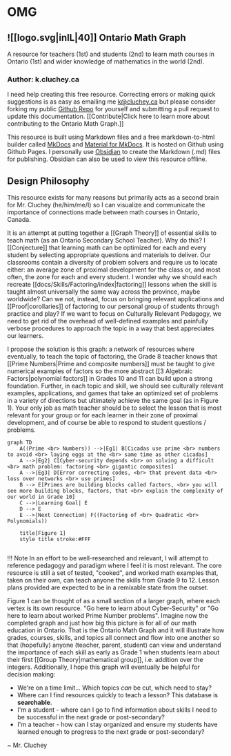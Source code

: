 # OMG

## ![[logo.svg|inlL|40]] Ontario Math Graph 

A resource for teachers (1st) and students (2nd) to learn math courses in Ontario (1st) and wider knowledge of mathematics in the world (2nd).

### Author:  k.cluchey.ca

I need help creating this free resource. Correcting errors or making quick suggestions is as easy as emailing me k@cluchey.ca but please consider forking my public [Github Repo](https://github.com/kluchey/ont-math-graph) for yourself and submitting a pull request to update this documentation. [[Contribute|Click here to learn more about contributing to the Ontario Math Graph.]]

This resource is built using Markdown files and a free markdown-to-html builder called [MkDocs](https://www.mkdocs.org/) and [Material for MkDocs](https://squidfunk.github.io/mkdocs-material/). It is hosted on Github using Github Pages. I personally use [Obsidian](https://obsidian.md) to create the Markdown (.md) files for publishing. Obsidian can also be used to view this resource offline.

## Design Philosophy

This resource exists for many reasons but primarily acts as a second brain for Mr. Cluchey (he/him/me/I) so I can visualize and communicate the importance of connections made between math courses in Ontario, Canada.

It is an attempt at putting together a [[Graph Theory]] of essential skills to teach math (as an Ontario Secondary School Teacher). Why do this? I [[Conjecture]] that learning math can be optimized for each and every student by selecting appropriate questions and materials to deliver. Our classrooms contain a diversity of problem solvers and require us to locate either:  an average zone of proximal development for the class or, and most often, the zone for each and every student. I wonder why we should each recreate [[docs/Skills/Factoring/index|factoring]] lessons when the skill is taught almost universally the same way across the province, maybe worldwide? Can we not, instead, focus on bringing relevant applications and [[Proof|corollaries]] of factoring to our personal group of students through practice and play? If we want to focus on Culturally Relevant Pedagogy, we need to get rid of the overhead of well-defined examples and painfully verbose procedures to approach the topic in a way that best appreciates our learners.

I propose the solution is this graph:  a network of resources where eventually, to teach the topic of factoring, the Grade 8 teacher knows that [[Prime Numbers|Prime and composite numbers]] must be taught to give numerical examples of factors so the more abstract [[3 Algebraic Factors|polynomial factors]] in Grades 10 and 11 can build upon a strong foundation. Further, in each topic and skill, we should see culturally relevant examples, applications, and games that take an optimized set of problems in a variety of directions but ultimately achieve the same goal (as in Figure 1). Your only job as math teacher should be to select the lesson that is most relevant for your group or for each learner in their zone of proximal development, and of course be able to respond to student questions / problems.

```mermaid
graph TD
	A((Prime <br> Numbers)) -->|Eg1| B[Cicadas use prime <br> numbers to avoid <br> laying eggs at the <br> same time as other cicadas]
	A -->|Eg2| C[Cyber-security depends <br> on solving a difficult <br> math problem: factoring <br> gigantic composites]
	A -->|Eg3| D[Error correcting codes, <br> that prevent data <br> loss over networks <br> use primes]
	B --> E[Primes are building blocks called factors, <br> you will see more building blocks, factors, that <br> explain the complexity of our world in Grade 10]
	C -->|Learning Goal| E
	D --> E
	E -->|Next Connection| F((Factoring of <br> Quadratic <br> Polynomials))

	title[Figure 1]
	style title stroke:#FFF
	
```
!!! Note
	In an effort to be well-researched and relevant, I will attempt to reference pedagogy and paradigm where I feel it is most relevant. The core resource is still a set of tested, "cooked", and worked math examples that, taken on their own, can teach anyone the skills from Grade 9 to 12. Lesson plans provided are expected to be in a remixable state from the outset.

Figure 1 can be thought of as a small section of a larger graph, where each vertex is its own resource. "Go here to learn about Cyber-Security" or "Go here to learn about worked Prime Number problems". Imagine now the completed graph and just how big this picture is for all of our math education in Ontario. That is the Ontario Math Graph and it will illustrate how grades, courses, skills, and topics all connect and flow into one another so that (hopefully) anyone (teacher, parent, student) can view and understand the importance of each skill as early as Grade 1 when students learn about their first [[Group Theory|mathematical group]], i.e. addition over the integers. Additionally, I hope this graph will eventually be helpful for decision making:

*  We're on a time limit... Which topics *can* be cut, which need to stay?
*  Where can I find resources quickly to teach a lesson? This database is **searchable**.
*  I'm a student - where can I go to find information about skills I need to be successful in the next grade or post-secondary?
*  I'm a teacher - how can I stay organized and ensure my students have learned enough to progress to the next grade or post-secondary?

~ Mr. Cluchey